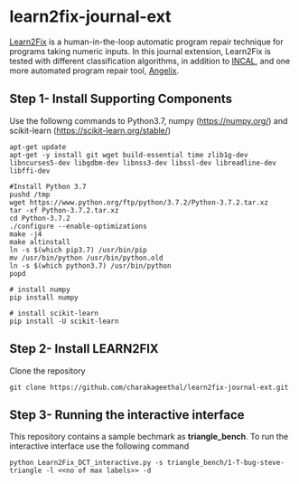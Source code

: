 # learn2fix-journal-ext
[Learn2Fix](https://github.com/mboehme/learn2fix) is a human-in-the-loop automatic program repair technique for programs taking numeric inputs. In this journal extension, Learn2Fix is tested with different classification algorithms, in addition to [INCAL](https://github.com/ML-KULeuven/incal), and one more automated program repair tool, [Angelix](https://github.com/mechtaev/angelix). 
## Step 1- Install Supporting Components
Use the followng commands to Python3.7, numpy (https://numpy.org/) and scikit-learn (https://scikit-learn.org/stable/)
```
apt-get update
apt-get -y install git wget build-essential time zlib1g-dev libncurses5-dev libgdbm-dev libnss3-dev libssl-dev libreadline-dev libffi-dev

#Install Python 3.7
pushd /tmp
wget https://www.python.org/ftp/python/3.7.2/Python-3.7.2.tar.xz
tar -xf Python-3.7.2.tar.xz
cd Python-3.7.2
./configure --enable-optimizations
make -j4
make altinstall
ln -s $(which pip3.7) /usr/bin/pip
mv /usr/bin/python /usr/bin/python.old
ln -s $(which python3.7) /usr/bin/python
popd

# install numpy
pip install numpy

# install scikit-learn
pip install -U scikit-learn
```
## Step 2- Install LEARN2FIX
Clone the repository
```
git clone https://github.com/charakageethal/learn2fix-journal-ext.git
```
## Step 3- Running the interactive interface
This repository contains a sample bechmark as <b>triangle_bench</b>. To run the interactive interface use the following command
```
python Learn2Fix_DCT_interactive.py -s triangle_bench/1-T-bug-steve-triangle -l <<no of max labels>> -d
```
